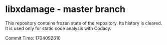 # libxdamage - master branch

This repository contains frozen state of the repository.
Its history is cleared. It is used only for static code
analysis with Codacy.

Commit Time: 1704092610